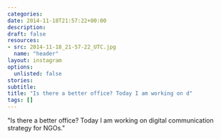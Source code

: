 ```yaml
---
categories:
date: 2014-11-18T21:57:22+00:00
description:
draft: false
resources:
- src: 2014-11-18_21-57-22_UTC.jpg
  name: "header"
layout: instagram
options:
  unlisted: false
stories:
subtitle:
title: "Is there a better office? Today I am working on d"
tags: []
---
```


"Is there a better office? Today I am working on digital communication strategy for NGOs."
